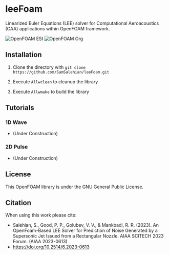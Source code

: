 # leeFoam
Linearized Euler Equations (LEE) solver for Computational Aeroacoustics (CAA) applications within OpenFOAM framework.

![OpenFOAM ESI](https://github.com/WENO-OF/WENOEXT/actions/workflows/c-ofESI.yml/badge.svg)
![OpenFOAM Org](https://github.com/WENO-OF/WENOEXT/actions/workflows/c-ofORG.yml/badge.svg) 

## Installation

1. Clone the directory with
    `git clone https://github.com/SamSalehian/leeFoam.git`

2. Execute `Allwclean` to cleanup the library 

3. Execute `Allwmake` to build the library


## Tutorials

### 1D Wave
* (Under Construction)

### 2D Pulse

* (Under Construction)

## License
This OpenFOAM library is under the GNU General Public License.

## Citation
When using this work please cite:

* Salehian, S., Good, P. P., Golubev, V. V., & Mankbadi, R. R. (2023). An OpenFoam-Based LEE Solver for Prediction of Noise Generated by a Supersonic Jet Issued from a Rectangular Nozzle. AIAA SCITECH 2023 Forum. (AIAA 2023-0613)
* https://doi.org/10.2514/6.2023-0613 